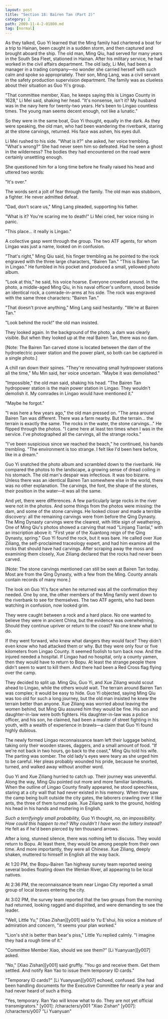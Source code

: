 ```yaml
---
layout: post
title: "Section 18: Bairen Tan (Part 2)"
category: 2
path: 2009-11-4-2-01800.md
tag: [normal]
---
```


As they talked, Guo Yi learned that the Ming family had chartered a boat for a trip to Hainan, been caught in a sudden storm, and then captured and brought aboard the ship. The old man, Ming Qiu, had served for many years in the South Sea Fleet, stationed in Hainan. After his military service, he had worked in the civil affairs department. The old lady, Li Mei, had been a manager in a trading company—no wonder she carried herself with such calm and spoke so appropriately. Their son, Ming Lang, was a civil servant in the safety production supervision department. The family was as clueless about their situation as Guo Yi's group.

"That committee member, Xiao, he keeps saying this is Lingao County in 1628," Li Mei said, shaking her head. "It's nonsense, isn't it? My husband was in the navy here for twenty-two years. He's been to Lingao countless times. The young man seems decent enough, not like a lunatic."

So they were in the same boat, Guo Yi thought, equally in the dark. As they were speaking, the old man, who had been wandering the riverbank, staring at the stone carvings, returned. His face was ashen, his eyes dull.

Li Mei rushed to his side. "What is it?" she asked, her voice trembling. "What's wrong?" She had never seen him so defeated. Had he seen a ghost in the wilderness? The bodies they had encountered on the road were certainly unsettling enough.

She questioned him for a long time before he finally raised his head and uttered two words:

"It's over."

The words sent a jolt of fear through the family. The old man was stubborn, a fighter. He never admitted defeat.

"Dad, don't scare us," Ming Lang pleaded, supporting his father.

"What is it? You're scaring me to death!" Li Mei cried, her voice rising in panic.

"This place... it really is Lingao."

A collective gasp went through the group. The two ATF agents, for whom Lingao was just a name, looked on in confusion.

"That's right," Ming Qiu said, his finger trembling as he pointed to the rock engraved with the three large characters, "Bairen Tan." "This is Bairen Tan in Lingao." He fumbled in his pocket and produced a small, yellowed photo album.

"Look at this," he said, his voice hoarse. Everyone crowded around. In the photo, a middle-aged Ming Qiu, in his naval officer's uniform, stood beside an identical rock, a comrade-in-arms at his side. The rock was engraved with the same three characters: "Bairen Tan."

"That doesn't prove anything," Ming Lang said hesitantly. "We're at Bairen Tan."

"Look behind the rock!" the old man insisted.

They looked again. In the background of the photo, a dam was clearly visible. But when they looked up at the real Bairen Tan, there was no dam.

[Note: The Bairen Tan carved stone is located between the dam of the hydroelectric power station and the power plant, so both can be captured in a single photo.]

A chill ran down their spines. "They're renovating small hydropower stations all the time," Mu Min said, her voice uncertain. "Maybe it was demolished."

"Impossible," the old man said, shaking his head. "The Bairen Tan hydropower station is the main power station in Lingao. They wouldn't demolish it. My comrades in Lingao would have mentioned it."

"Maybe he forgot."

"I was here a few years ago," the old man pressed on. "The area around Bairen Tan was different. There was a farm nearby. But the terrain... the terrain is exactly the same. The rocks in the water, the stone carvings..." He flipped through the photos. "I came here at least ten times when I was in the service. I've photographed all the carvings, all the strange rocks."

"I've been suspicious since we reached the beach," he continued, his hands trembling. "The environment is too strange. I felt like I'd been here before, like in a dream."

Guo Yi snatched the photo album and scrambled down to the riverbank. He compared the photos to the landscape, a growing sense of dread coiling in his stomach. The old man's despair was infectious. It was too bizarre. Unless there was an identical Bairen Tan somewhere else in the world, there was no other explanation. The carvings, the font, the shape of the stones, their position in the water—it was all the same.

And yet, there were differences. A few particularly large rocks in the river were not in the photos. And some things from the photos were missing: the dam, and some of the stone carvings. He looked closer and made a terrible discovery: all the remaining carvings were from before the Qing Dynasty. The Ming Dynasty carvings were the clearest, with little sign of weathering. One of Ming Qiu's photos showed a carving that read "Linjiang Tianlai," with an inscription above it: "First year of the Xuantong reign of the Qing Dynasty, spring." Guo Yi found the rock, but it was bare. He called over Xue Ziliang, the self-proclaimed traceology expert, and had him examine all the rocks that should have had carvings. After scraping away the moss and examining them closely, Xue Ziliang declared that the rocks had never been carved.

[Note: The stone carvings mentioned can still be seen at Bairen Tan today. Most are from the Qing Dynasty, with a few from the Ming. County annals contain records of many more.]

The look on Guo Yi's face when he returned was all the confirmation they needed. One by one, the other members of the Ming family went down to the riverbank to see for themselves. The two ATF agents, who had been watching in confusion, now looked grim.

They were caught between a rock and a hard place. No one wanted to believe they were in ancient China, but the evidence was overwhelming. Should they continue upriver or return to the coast? No one knew what to do.

If they went forward, who knew what dangers they would face? They didn't even know who had attacked them or why. But they were only four or five kilometers from Lingao County. It seemed foolish to turn back now. And the injured needed a hospital. If Lingao had no hospital, only a county yamen, then they would have to return to Bopu. At least the strange people there didn't seem to want to kill them. And there had been a Red Cross flag flying over the camp.

They decided to split up. Ming Qiu, Guo Yi, and Xue Ziliang would scout ahead to Lingao, while the others would wait. The terrain around Bairen Tan was complex; it would be easy to hide. Guo Yi objected, saying Ming Qiu was too old for such a long journey, but the old man insisted he knew the terrain better than anyone. Xue Ziliang was worried about leaving the women behind, but Ming Qiu assured him they would be fine. His son and daughter-in-law were both fighters. His daughter-in-law was a police officer, and his son, he claimed, had been a master of street fighting in his youth, with a wealth of experience in brawls—a claim that Guo Yi found highly dubious.

The newly formed Lingao reconnaissance team left their luggage behind, taking only their wooden staves, daggers, and a small amount of food. "If we're not back in two hours, go back to the coast," Ming Qiu told his wife. The parting was somber. The old lady's eyes were teary as she urged him to be careful. Her pleas probably wounded his pride, because he snorted, turned, and walked away without another word.

Guo Yi and Xue Ziliang hurried to catch up. Their journey was uneventful. Along the way, Ming Qiu pointed out more and more familiar landmarks. When the outline of Lingao County finally appeared, he stood speechless, staring at a city wall that had never existed in his memory. When they saw the camp being built outside the city gates, the laborers crawling over it like ants, the three of them turned pale. Xue Ziliang sank to the ground, holding his head in his hands and muttering in English.

*Such a terrifyingly small probability,* Guo Yi thought, *no, an impossibility. How could this happen to me? Why couldn't I have won the lottery instead?* He felt as if he'd been pierced by ten thousand arrows.

After a long, stunned silence, there was nothing left to discuss. They would return to Bopu. At least there, they would be among people from their own time. And more importantly, they were all Chinese. Xue Ziliang, deeply shaken, muttered to himself in English all the way back.

At 1:20 PM, the Bopu-Bairen Tan highway survey team reported seeing several bodies floating down the Wenlan River, all appearing to be local natives.

At 2:36 PM, the reconnaissance team near Lingao City reported a small group of local braves entering the city.

At 3:02 PM, the survey team reported that the two groups from the morning had returned, looking ragged and dispirited, and were demanding to see the leader.

"Well, Little Yu," [Xiao Zishan][y001] said to Yu E'shui, his voice a mixture of admiration and concern, "it seems your plan worked."

"Lion's shit is better than bear's piss," Little Yu replied calmly. "I imagine they had a rough time of it."

"Committee Member Xiao, should we see them?" [Li Yuanyuan][y007] asked.

"No," [Xiao Zishan][y001] said gruffly. "You go and receive them. Get them settled. And notify Ran Yao to issue them temporary ID cards."

"Temporary ID cards?" [Li Yuanyuan][y007] echoed, confused. She had been handling documents for the Executive Committee for nearly a year and had never heard of such a thing.

"Yes, temporary. Ran Yao will know what to do. They are not yet official transmigrators."
[y001]: /characters/y001 "Xiao Zishan"
[y007]: /characters/y007 "Li Yuanyuan"